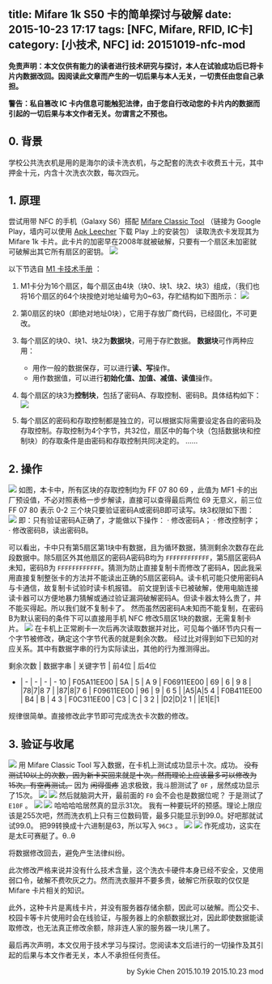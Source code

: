title: Mifare 1k S50 卡的简单探讨与破解
date: 2015-10-23 17:17
tags: [NFC, Mifare, RFID, IC卡]
category: [小技术, NFC]
id: 20151019-nfc-mod
---
**免责声明：本文仅供有能力的读者进行技术研究与探讨，本人在试验成功后已将卡片内数据改回。因阅读此文章而产生的一切后果与本人无关，一切责任由您自己承担。**

**警告：私自篡改 IC 卡内信息可能触犯法律，由于您自行改动您的卡片内的数据而引起的一切后果与本文作者无关。勿谓言之不预也。**

## 0. 背景

学校公共洗衣机是用的是海尔的读卡洗衣机，与之配套的洗衣卡收费五十元，其中押金十元，内含十次洗衣次数，每次四元。

## 1. 原理
尝试用带 NFC 的手机（Galaxy S6）搭配 [Mifare Classic Tool](https://play.google.com/store/apps/details?id=de.syss.MifareClassicTool) （链接为 Google Play，墙内可以使用 [Apk Leecher](http://apkleecher.com/) 下载 Play 上的安装包） 读取洗衣卡发现其为 Mifare 1k 卡片。此卡片的加密早在2008年就被破解，只要有一个扇区未加密就可破解出其它所有扇区的密钥。
![](/blogimg/20151019-nfc-mod/1.png)

以下节选自 [M1 卡技术手册](http://read.pudn.com/downloads102/doc/420451/M1%E5%8D%A1%E6%8A%80%E6%9C%AF%E6%89%8B%E5%86%8C[1].doc.doc) ：
1. M1卡分为16个扇区，每个扇区由4块（块0、块1、块2、块3）组成，（我们也将16个扇区的64个块按绝对地址编号为0~63，存贮结构如下图所示：
![](/blogimg/20151019-nfc-mod/2.png)
2. 第0扇区的块0（即绝对地址0块），它用于存放厂商代码，已经固化，不可更改。
3. 每个扇区的块0、块1、块2为**数据块**，可用于存贮数据。
**数据块**可作两种应用：

	- 用作一般的数据保存，可以进行**读、写**操作。
	- 用作数据值，可以进行**初始化值、加值、减值、读值**操作。

4. 每个扇区的块3为**控制块**，包括了密码A、存取控制、密码B。具体结构如下：
![](/blogimg/20151019-nfc-mod/3.png)
5. 每个扇区的密码和存取控制都是独立的，可以根据实际需要设定各自的密码及存取控制。存取控制为4个字节，共32位，扇区中的每个块（包括数据块和控制块）的存取条件是由密码和存取控制共同决定的。
……

## 2. 操作
![](/blogimg/20151019-nfc-mod/4.png)
如图，本卡中，所有区块的存取控制均为 FF 07 80 69 ，此值为 MF1 卡的出厂预设值，不必对照表格一步步解读，直接可以查得最后两位 69 无意义，前三位 FF 07 80 表示 0-2 三个块只要验证密码A或密码B即可读写。块3权限如下图：
![](/blogimg/20151019-nfc-mod/5.png)
即：只有验证密码A正确了，才能做以下操作：
· 修改密码A；
· 修改控制字；
· 修改密码B，读出密码B。

可以看出，卡中只有第5扇区第1块中有数据，且为循环数据，猜测剩余次数存在此段数据中。除5扇区外其他扇区的密码A密码B均为 `FFFFFFFFFFFF`，第5扇区密码A未知，密码B为 `FFFFFFFFFFFF`。猜测为防止直接复制卡而修改了密码A，因此我采用直接复制整张卡的方法并不能读出正确的5扇区密码A。读卡机可能只使用密码A与卡通信，故复制卡试验时读卡机报错。
前文提到该卡已被破解，使用电脑连接读卡器可以方便地暴力猜解或通过验证漏洞破解密码A。但读卡器太特么贵了，并不能买得起。所以我们就不复制卡了。
然而虽然因密码A未知而不能复制，在密码B为默认密码的条件下可以直接用手机 NFC 修改5扇区1块的数据，无需复制卡片。
![](/blogimg/20151019-nfc-mod/6.png)
在卡机上正常刷卡一次后再次读取数据并对比，可见每个循环节内只有一个字节被修改，确定这个字节代表的就是剩余次数。
经过比对得到如下已知的对应关系。其中有数据字串的行为实际读出，其他的行为推测得出。

剩余次数 | 数据字串 | 关键字节 | 前4位 | 后4位
- | - | - | - | -
10 | F05A11EE00 | 5A | 5 | A
9 | F06911EE00 | 69 | 6 | 9
8 | |78|7|8
7 | |87|8|7
6 | F09611EE00 | 96 | 9 | 6
5 | |A5|A|5
4 | F0B411EE00 | B4 | B | 4
3 | F0C311EE00 | C3 | C | 3
2 | |D2|D|2
1 | |E1|E|1

规律很简单。直接修改此字节即可完成洗衣卡次数的修改。

## 3. 验证与收尾

![](/blogimg/20151019-nfc-mod/7.png)
用 Mifare Classic Tool 写入数据，在卡机上测试成功显示十次。成功。
~~没有测试10以上的次数，因为新卡买回来就是十次。然而理论上应该最多可以修改为15次。有空再测试。~~
因为 ~~闲得蛋疼~~ 追求极致，我斗胆测试了 `0F` ，居然成功显示了15次。
![](/blogimg/20151019-nfc-mod/8.png)
![](/blogimg/20151019-nfc-mod/9.png)
然后就脑洞大开，最前面的 `F0` 会不会也是数据位呢？
于是测试了 `E10F` 。
![](/blogimg/20151019-nfc-mod/10.png)
![](/blogimg/20151019-nfc-mod/11.png)
哈哈哈哈居然真的显示31次。
我有一种要玩坏的预感。理论上限应该是255次吧，然而洗衣机上只有三位数码管，最多只能显示到99.0。好吧那就试试99.0。
把99转换成十六进制是63，所以写入 `96C3` 。
![](/blogimg/20151019-nfc-mod/12.png)
![](/blogimg/20151019-nfc-mod/13.png)
作死成功，这实在是太E可赛艇了。θ..θ

将数据修改回去，避免产生法律纠纷。

此次修改严格来说并没有什么技术含量，这个洗衣卡硬件本身已经不安全，又使用弱口令，破解不费吹灰之力。然而洗衣服并不要多贵，破解它所获取的仅仅是 Mifare 卡片相关的知识。

此外，这种卡片是离线卡片，并没有服务器存储余额，因此可以破解。而公交卡、校园卡等卡片使用时会在线验证，与服务器上的余额数据比对，因此即使数据能读取修改，也无法真正修改余额，除非连人家的服务器一块儿黑了。

最后再次声明，本文仅用于技术学习与探讨。您阅读本文后进行的一切操作及其引起的后果与本文作者无关，本人不承担任何责任。


<p align = right>
by Sykie Chen
2015.10.19
2015.10.23 mod
</p>